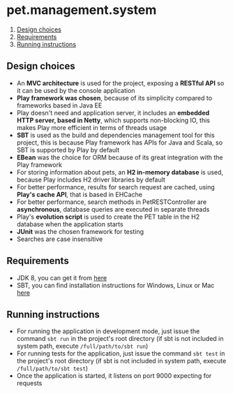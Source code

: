 # pet.management.system

<ol>
    <li><a href="#design">Design choices</a></li>
    <li><a href="#requirements">Requirements</a></li>
    <li><a href="#instructions">Running instructions</a></li>
</ol>

**<a name="design"><h2>Design choices</h2></a>**
<ul>
    <li>An <b>MVC architecture</b> is used for the project, exposing a <b>RESTful API</b> so it can be used by the console application</li>
    <li><b>Play framework was chosen</b>, because of its simplicity compared to frameworks based in Java EE</li>
    <li>Play doesn't need and application server, it includes an <b>embedded HTTP server, based in Netty</b>, which supports non-blocking IO, this makes Play more efficient in terms of threads usage</li>
    <li><b>SBT</b> is used as the build and dependencies management tool for this project, this is because Play framework has APIs for Java and Scala, so SBT is supported by Play by default</li>
    <li><b>EBean</b> was the choice for ORM because of its great integration with the Play framework</li>
    <li>For storing information about pets, an <b>H2 in-memory database</b> is used, because Play includes H2 driver libraries by default</li>
    <li>For better performance, results for search request are cached, using <b>Play's cache API</b>, that is based in EHCache</li>
    <li>For better performance, search methods in PetRESTController are <b>asynchronous</b>, database queries are executed in separate threads</li>
    <li>Play's <b>evolution script</b> is used to create the PET table in the H2 database when the application starts</li>
    <li><b>JUnit</b> was the chosen framework for testing</li>
    <li>Searches are case insensitive</li>
</ul>

**<a name="requirements"><h2>Requirements</h2></a>**
<ul>
    <li>JDK 8, you can get it from <a href="http://www.oracle.com/technetwork/java/javase/downloads/jdk8-downloads-2133151.html" target="_blank">here</a></li>
    <li>SBT, you can find installation instructions for Windows, Linux or Mac <a href="http://www.scala-sbt.org/0.13/docs/Setup.html" target="_blank">here</a></li>
</ul>

**<a name="instructions"><h2>Running instructions</h2></a>**
<ul>
    <li>For running the application in development mode, just issue the command <code>sbt run</code> in the project's root directory (if sbt is not included in system path, execute <code>/full/path/to/sbt run</code>)</li>
    <li>For running tests for the application, just issue the command <code>sbt test</code> in the project's root directory (if sbt is not included in system path, execute <code>/full/path/to/sbt test</code>)</li>
    <li>Once the application is started, it listens on port 9000 expecting for requests</li>
</ul>
